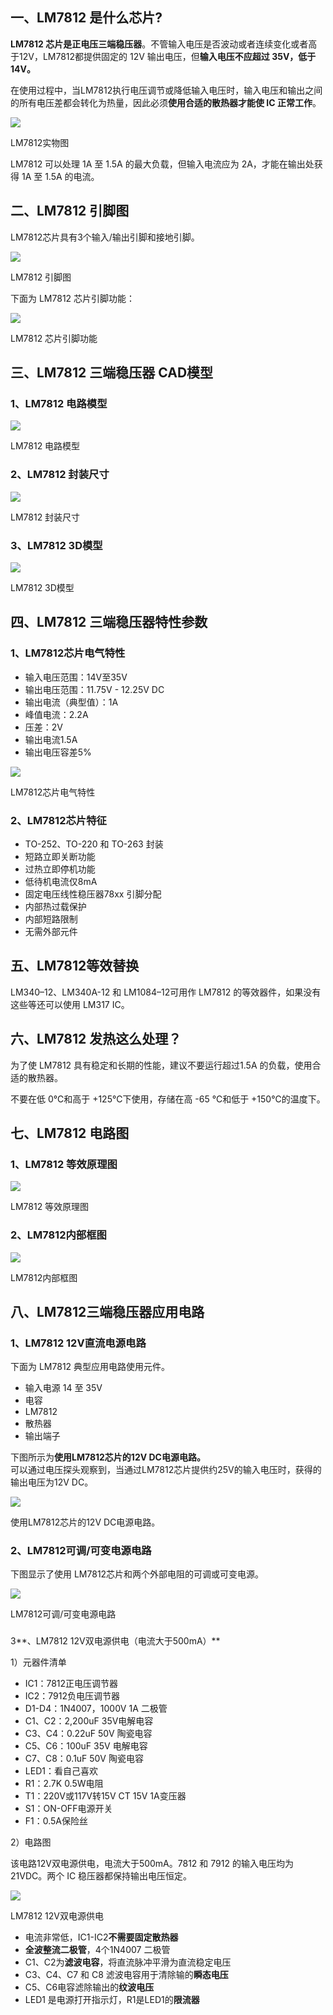 ## 一、LM7812 是什么芯片?

**LM7812 芯片是正电压三端稳压器**。不管输入电压是否波动或者连续变化或者高于12V，LM7812都提供固定的 12V 输出电压，但**输入电压不应超过 35V，低于14V。**

在使用过程中，当LM7812执行电压调节或降低输入电压时，输入电压和输出之间的所有电压差都会转化为热量，因此必须**使用合适的散热器才能使 IC 正常工作**。

![](https://pic4.zhimg.com/v2-8adcfdcd212eb9c9f9e6fdbc23381435_1440w.jpg)

LM7812实物图

LM7812 可以处理 1A 至 1.5A 的最大负载，但输入电流应为 2A，才能在输出处获得 1A 至 1.5A 的电流。

## 二、LM7812 引脚图

LM7812芯片具有3个输入/输出引脚和接地引脚。

![](https://pic4.zhimg.com/v2-8f735f6902324ad975fa9536e1d5bf3b_1440w.jpg)

LM7812 引脚图

下面为 LM7812 芯片引脚功能：

![](https://pic1.zhimg.com/v2-48eca3e13bc9272c85a3f081e42daaba_1440w.jpg)

LM7812 芯片引脚功能

## 三、LM7812 三端稳压器 CAD模型

### **1、LM7812 电路模型**  

![](https://pic3.zhimg.com/v2-26d204737dd8693906c4dbf7406906fe_1440w.jpg)

LM7812 电路模型

### **2、LM7812 封装尺寸**

![](https://pic3.zhimg.com/v2-a4ea1556011e1501e93c8d886f18873c_1440w.jpg)

LM7812 封装尺寸

### **3、LM7812 3D模型**

![](https://pic4.zhimg.com/v2-58754560ab2d5c094a6d291695cd0311_1440w.jpg)

LM7812 3D模型

## 四、LM7812 三端稳压器特性参数

### **1、LM7812芯片电气特性**

- 输入电压范围：14V至35V
- 输出电压范围：11.75V - 12.25V DC
- 输出电流（典型值）：1A
- 峰值电流：2.2A
- 压差：2V
- 输出电流1.5A
- 输出电压容差5%

![](https://picx.zhimg.com/v2-bcdd6a79ef8dd0da3407956b78714903_1440w.jpg)

LM7812芯片电气特性

### **2、LM7812芯片特征**

- TO-252、TO-220 和 TO-263 封装
- 短路立即关断功能
- 过热立即停机功能
- 低待机电流仅8mA
- 固定电压线性稳压器78xx 引脚分配
- 内部热过载保护
- 内部短路限制
- 无需外部元件

## 五、LM7812等效替换

LM340–12、LM340A-12 和 LM1084–12可用作 LM7812 的等效器件，如果没有这些等还可以使用 LM317 IC。

## 六、LM7812 发热这么处理？

为了使 LM7812 具有稳定和长期的性能，建议不要运行超过1.5A 的负载，使用合适的散热器。

不要在低 0℃和高于 +125℃下使用，存储在高 -65 ℃和低于 +150℃的温度下。

## 七、LM7812 电路图

### **1、LM7812 等效原理图**

![](https://pic4.zhimg.com/v2-1ad136e90b261bcfe9671af27de18c69_1440w.jpg)

LM7812 等效原理图

### **2、LM7812内部框图**

![](https://pic3.zhimg.com/v2-ffebe3f5894c681bd6b6441124e463d6_1440w.jpg)

LM7812内部框图

## 八、LM7812三端稳压器应用电路

### **1、LM7812 12V直流电源电路**

下面为 LM7812 典型应用电路使用元件。  

- 输入电源 14 至 35V
- 电容
- LM7812
- 散热器
- 输出端子

下图所示为**使用LM7812芯片的12V DC电源电路。**  
可以通过电压探头观察到，当通过LM7812芯片提供约25V的输入电压时，获得的输出电压为12V DC。

![](https://picx.zhimg.com/v2-57c650931aced1aa044d1d4344250b13_1440w.jpg)

使用LM7812芯片的12V DC电源电路。

### **2、LM7812可调/可变电源电路**

下图显示了使用 LM7812芯片和两个外部电阻的可调或可变电源。  

![](https://pic2.zhimg.com/v2-d8e6a0581744c9a96e16bb87b461ecd3_1440w.jpg)

LM7812可调/可变电源电路

###   
3**、LM7812 12V双电源供电（电流大于500mA）**

1）元器件清单

- IC1：7812正电压调节器
- IC2：7912负电压调节器
- D1-D4：1N4007，1000V 1A 二极管
- C1、C2：2,200uF 35V电解电容
- C3、C4：0.22uF 50V 陶瓷电容
- C5、C6：100uF 35V 电解电容
- C7、C8：0.1uF 50V 陶瓷电容
- LED1：看自己喜欢
- R1：2.7K 0.5W电阻
- T1：220V或117V转15V CT 15V 1A变压器
- S1：ON-OFF电源开关
- F1：0.5A保险丝

2）电路图

该电路12V双电源供电，电流大于500mA。7812 和 7912 的输入电压均为 21VDC。两个 IC 稳压器都保持输出电压恒定。

![](https://pic2.zhimg.com/v2-d27e5f5b2f36e4423172c671a3664543_1440w.jpg)

LM7812 12V双电源供电

- 电流非常低，IC1-IC2**不需要固定散热器**
- **全波整流二极管**，4个1N4007 二极管
- C1、C2为**滤波电容**，将直流脉冲平滑为直流稳定电压
- C3、C4、C7 和 C8 滤波电容用于清除输的**瞬态电压**
- C5、C6电容滤除输出的**纹波电压**
- LED1 是电源打开指示灯，R1是LED1的**限流器**